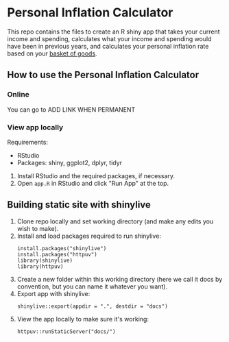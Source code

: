 # Personal Inflation Calculator

This repo contains the files to create an R shiny app that takes your current income and spending, calculates what your income and spending would have been in previous years, and calculates your personal inflation rate based on your [basket of goods](https://www.bls.gov/cpi/factsheets/averages-and-individual-experiences-differ.htm).

## How to use the Personal Inflation Calculator

### Online
You can go to ADD LINK WHEN PERMANENT

### View app locally
Requirements:
- RStudio
- Packages: shiny, ggplot2, dplyr, tidyr

1. Install RStudio and the required packages, if necessary.
2. Open `app.R` in RStudio and click "Run App" at the top.

## Building static site with shinylive 

1. Clone repo locally and set working directory (and make any edits you wish to make).
2. Install and load packages required to run shinylive:
   ```
   install.packages("shinylive")
   install.packages("httpuv")
   library(shinylive)
   library(httpuv)
   ```
3. Create a new folder within this working directory (here we call it docs by convention, but you can name it whatever you want).
4. Export app with shinylive:
   ```
   shinylive::export(appdir = ".", destdir = "docs")
   ```
5. View the app locally to make sure it's working:
   ```
   httpuv::runStaticServer("docs/")
   ```



   
